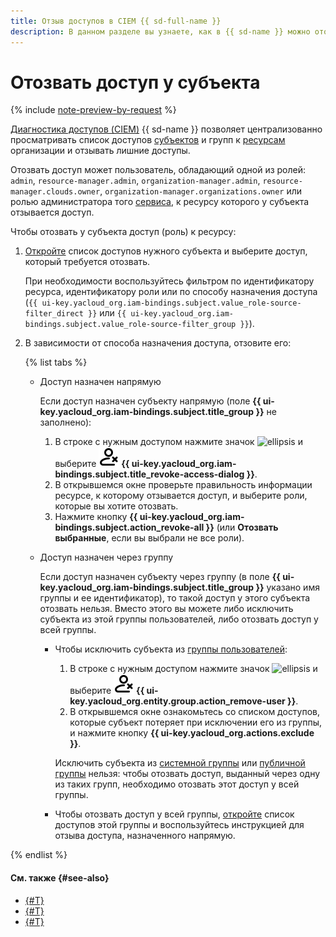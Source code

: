 ```yaml
---
title: Отзыв доступов в CIEM {{ sd-full-name }}
description: В данном разделе вы узнаете, как в {{ sd-name }} можно отозвать у аккаунта или группы права доступа к ресурсам организации.
---
```


# Отозвать доступ у субъекта

{% include [note-preview-by-request](../../../_includes/note-preview-by-request.md) %}

[Диагностика доступов (CIEM)](../../concepts/ciem.md) {{ sd-name }} позволяет централизованно просматривать список доступов [субъектов](../../../iam/concepts/access-control/index.md#subject) и групп к [ресурсам](../../../iam/concepts/access-control/resources-with-access-control.md) организации и отзывать лишние доступы.

Отозвать доступ может пользователь, обладающий одной из ролей: `admin`, `resource-manager.admin`, `organization-manager.admin`, `resource-manager.clouds.owner`, `organization-manager.organizations.owner` или ролью администратора того [сервиса](../../../overview/concepts/services.md), к ресурсу которого у субъекта отзывается доступ.

Чтобы отозвать у субъекта доступ (роль) к ресурсу:

1. [Откройте](./view-permissions.md) список доступов нужного субъекта и выберите доступ, который требуется отозвать.

    При необходимости воспользуйтесь фильтром по идентификатору ресурса, идентификатору роли или по способу назначения доступа (`{{ ui-key.yacloud_org.iam-bindings.subject.value_role-source-filter_direct }}` или `{{ ui-key.yacloud_org.iam-bindings.subject.value_role-source-filter_group }}`).

1. В зависимости от способа назначения доступа, отзовите его:

    {% list tabs %}

    - Доступ назначен напрямую

      Если доступ назначен субъекту напрямую (поле **{{ ui-key.yacloud_org.iam-bindings.subject.title_group }}** не заполнено):

      1. В строке с нужным доступом нажмите значок ![ellipsis](../../../_assets/console-icons/ellipsis.svg) и выберите ![person-xmark](../../../_assets/console-icons/person-xmark.svg) **{{ ui-key.yacloud_org.iam-bindings.subject.title_revoke-access-dialog }}**.
      1. В открывшемся окне проверьте правильность информации ресурсе, к которому отзывается доступ, и выберите роли, которые вы хотите отозвать.
      1. Нажмите кнопку **{{ ui-key.yacloud_org.iam-bindings.subject.action_revoke-all }}** (или **Отозвать выбранные**, если вы выбрали не все роли).

    - Доступ назначен через группу

      Если доступ назначен субъекту через группу (в поле **{{ ui-key.yacloud_org.iam-bindings.subject.title_group }}** указано имя группы и ее идентификатор), то такой доступ у этого субъекта отозвать нельзя. Вместо этого вы можете либо исключить субъекта из этой группы пользователей, либо отозвать доступ у всей группы.

      * Чтобы исключить субъекта из [группы пользователей](../../../organization/concepts/groups.md):

          1. В строке с нужным доступом нажмите значок ![ellipsis](../../../_assets/console-icons/ellipsis.svg) и выберите ![person-xmark](../../../_assets/console-icons/person-xmark.svg) **{{ ui-key.yacloud_org.entity.group.action_remove-user }}**.
          1. В открывшемся окне ознакомьтесь со списком доступов, которые субъект потеряет при исключении его из группы, и нажмите кнопку **{{ ui-key.yacloud_org.actions.exclude }}**.

          Исключить субъекта из [системной группы](../../../iam/concepts/access-control/system-group.md) или [публичной группы](../../../iam/concepts/access-control/public-group.md) нельзя: чтобы отозвать доступ, выданный через одну из таких групп, необходимо отозвать этот доступ у всей группы.

      * Чтобы отозвать доступ у всей группы, [откройте](./view-permissions.md) список доступов этой группы и воспользуйтесь инструкцией для отзыва доступа, назначенного напрямую.

{% endlist %}

#### См. также {#see-also}

* [{#T}](./view-permissions.md)
* [{#T}](../../concepts/ciem.md)
* [{#T}](../../security/index.md)